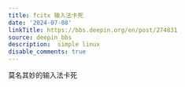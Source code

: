 ```yaml
---
title: fcitx 输入法卡死
date: '2024-07-08'
linkTitle: https://bbs.deepin.org/en/post/274831
source: deepin_bbs
description:  simple linux 
disable_comments: true
---
```

莫名其妙的输入法卡死
